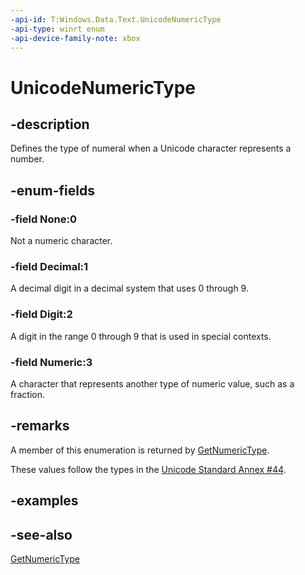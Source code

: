 ```yaml
---
-api-id: T:Windows.Data.Text.UnicodeNumericType
-api-type: winrt enum
-api-device-family-note: xbox
---
```


<!-- Enumeration syntax
public enum Windows.Data.Text.UnicodeNumericType : int
-->

# UnicodeNumericType

## -description
Defines the type of numeral when a Unicode character represents a number.

## -enum-fields
### -field None:0
Not a numeric character.

### -field Decimal:1
A decimal digit in a decimal system that uses 0 through 9.

### -field Digit:2
A digit in the range 0 through 9 that is used in special contexts.

### -field Numeric:3
A character that represents another type of numeric value, such as a fraction.


## -remarks
A member of this enumeration is returned by [GetNumericType](unicodecharacters_getnumerictype_1735068207.md).

These values follow the types in the [Unicode Standard Annex #44](https://go.microsoft.com/fwlink/p/?LinkId=302029).

## -examples

## -see-also
[GetNumericType](unicodecharacters_getnumerictype_1735068207.md)